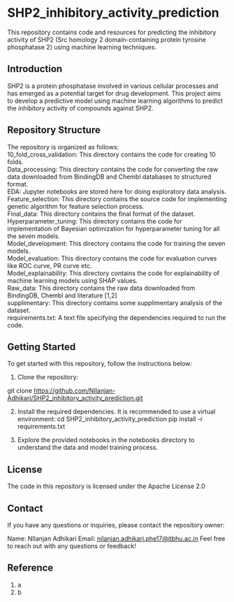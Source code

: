 # SHP2_inhibitory_activity_prediction

This repository contains code and resources for predicting the inhibitory activity of SHP2 (Src homology 2 domain-containing protein tyrosine phosphatase 2) using machine learning techniques.

## Introduction
SHP2 is a protein phosphatase involved in various cellular processes and has emerged as a potential target for drug development. This project aims to develop a predictive model using machine learning algorithms to predict the inhibitory activity of compounds against SHP2.

## Repository Structure
The repository is organized as follows:<br>
10_fold_cross_validation: This directory contains the code for creating 10 folds.<br>
Data_processing: This directory contains the code for converting the raw data downloaded from BindingDB and Chembl databases to structured format.<br>
EDA: Jupyter notebooks are stored here for doing exploratory data analysis.<br>
Feature_selection: This directory contains the source code for implementing genetic algorithm for feature selection process.<br>
Final_data: This directory contains the final format of the dataset.<br>
Hyperparameter_tuning: This directory contains the code for implementation of Bayesian optimization for hyperparameter tuning for all the seven models.<br>
Model_development: This directory contains the code for training the seven models.<br>
Model_evaluation: This directory contains the code for evaluation curves like ROC curve, PR curve etc.<br>
Model_explainability: This directory contains the code for explainability of machine learning models using SHAP values.<br>
Raw_data: This directory contains the raw data downloaded from BindingDB, Chembl and literature [1,2]<br>
supplimentary: This directory contains some supplimentary analysis of the dataset.<br>
requirements.txt: A text file specifying the dependencies required to run the code.<br>

## Getting Started
To get started with this repository, follow the instructions below:

1. Clone the repository:

git clone https://github.com/NIlanjan-Adhikari/SHP2_inhibitory_activity_prediction.git

2. Install the required dependencies. It is recommended to use a virtual environment:
cd SHP2_inhibitory_activity_prediction
pip install -r requirements.txt

3. Explore the provided notebooks in the notebooks directory to understand the data and model training process.

## License
The code in this repository is licensed under the Apache License 2.0

## Contact
If you have any questions or inquiries, please contact the repository owner:

Name: NIlanjan Adhikari
Email: nilanjan.adhikari.phe17@itbhu.ac.in
Feel free to reach out with any questions or feedback!

## Reference
1. a
2. b
